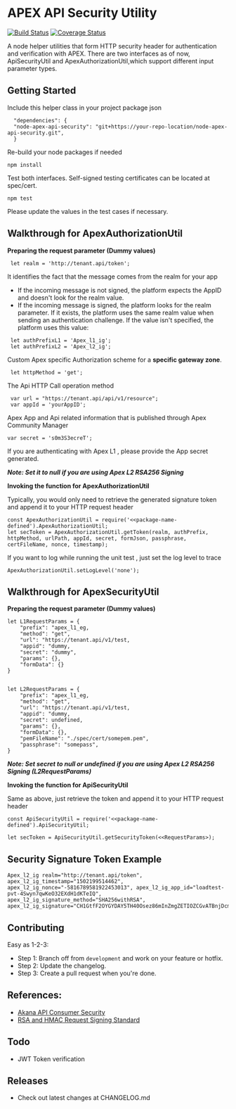 # APEX API Security Utility
[![Build Status](https://travis-ci.org/GovTechSG/node-apex-api-security.svg?branch=development)](https://travis-ci.org/GovTechSG/node-apex-api-security)
[![Coverage Status](https://coveralls.io/repos/github/GovTechSG/node-apex-api-security/badge.svg?branch=development)](https://coveralls.io/github/GovTechSG/node-apex-api-security?branch=development)

A node helper utilities that form HTTP security header for authentication and verification with APEX. There are two interfaces as of now, ApiSecurityUtil and ApexAuthorizationUtil,which support different input parameter types.

## Getting Started
Include this helper class in your project package json

```
  "dependencies": {
  "node-apex-api-security": "git+https://your-repo-location/node-apex-api-security.git",
  }
```

Re-build your node packages if needed

```
npm install
```

Test both interfaces.  Self-signed testing certificates can be located at spec/cert. 

```
npm test
```

Please update the values in the test cases if necessary.

## Walkthrough for ApexAuthorizationUtil

**Preparing the request parameter (Dummy values)**

```
 let realm = 'http://tenant.api/token';
```

It identifies the fact that the message comes from the realm for your app

+ If the incoming message is not signed, the platform expects the AppID and doesn't look for the realm value.
+ If the incoming message is signed, the platform looks for the realm parameter. If it exists, the platform uses the same realm value when sending an authentication challenge. If the value isn't specified, the platform uses this value:

```
 let authPrefixL1 = 'Apex_l1_ig';
 let authPrefixL2 = 'Apex_l2_ig';
```

 Custom Apex specific Authorization scheme for a **specific gateway zone**. 
 
```
 let httpMethod = 'get';
```

 The Api HTTP Call operation method
 
```
 var url = "https://tenant.api/api/v1/resource";
 var appId = 'yourAppID';
```

Apex App and Api related information that is published through Apex Community Manager

```
var secret = 's0m3S3ecreT';
```
If you are authenticating with Apex L1 , please provide the App secret generated. 

***Note: Set it to null if you are using Apex L2 RSA256 Signing***

**Invoking the function for ApexAuthorizationUtil**

Typically, you would only need to retrieve the generated signature token and append it to your HTTP request header

```
const ApexAuthorizationUtil = require('<<package-name-defined').ApexAuthorizationUtil;
let secToken = ApexAuthorizationUtil.getToken(realm, authPrefix, httpMethod, urlPath, appId, secret, formJson, passphrase, certFileName, nonce, timestamp);

```

If you want to log while running the unit test , just set the log level to trace

```
ApexAuthorizationUtil.setLogLevel('none');
```

## Walkthrough for ApexSecurityUtil

**Preparing the request parameter (Dummy values)**

```
let L1RequestParams = {
    "prefix": "apex_l1_eg,
    "method": "get",
    "url": "https://tenant.api/v1/test,
    "appid": "dummy,
    "secret": "dummy",
    "params": {},
    "formData": {}
}
```

```

let L2RequestParams = {
    "prefix": "apex_l1_eg,
    "method": "get",
    "url": "https://tenant.api/v1/test,
    "appid": "dummy,
    "secret": undefined,
    "params": {},
    "formData": {},
    "pemFileName": "./spec/cert/somepem.pem",
    "passphrase": "somepass",
}
```

***Note: Set secret to null or undefined if you are using Apex L2 RSA256 Signing (L2RequestParams)***

**Invoking the function for ApiSecurityUtil**

Same as above, just retrieve the token and append it to your HTTP request header

```
const ApiSecurityUtil = require('<<package-name-defined').ApiSecurityUtil;

let secToken = ApiSecurityUtil.getSecurityToken(<<RequestParams>);

```

## Security Signature Token Example
```
Apex_l2_ig realm="http://tenant.api/token", apex_l2_ig_timestamp="1502199514462", apex_l2_ig_nonce="-5816789581922453013", apex_l2_ig_app_id="loadtest-pvt-4Swyn7qwKeO32EXdH1dKTeIQ", 
apex_l2_ig_signature_method="SHA256withRSA", 
apex_l2_ig_signature="CH1GtfF2OYGYDAY5TH40Osez86mInZmgZETIOZCGvATBnjDcmCi6blkOlfUpGvzoccr9CA0wO8jL6VNh6cqPnVjO4bpVnSLQ8iiPOz4JK7kxJ4Cb19sX4pO6sx4srDmNqfnGOp5FeFx/rCr16ecvd3+HJF5sJEeOrDytr+HlOBf9pARVx5GroVSKxsKkXzto5XpJ2MN0Mu8eZA5BNJwune/TnnEy0oqjJWNSE+puGH4jMsp4hgLsJOwxJPS8Zg9dtPzoV60Gigxd7Yif2NqiFGI3oi0D3+sVv3QxURLPwCSE9ARyeenYhipG+6gncCR+tWEfaQBGyH9gnG6RtwZh3A=="
```

## Contributing

Easy as 1-2-3:

  + Step 1: Branch off from ```development``` and work on your feature or hotfix.
  + Step 2: Update the changelog.
  + Step 3: Create a pull request when you're done.

## References:
+ [Akana API Consumer Security](http://docs.akana.com/ag/cm_policies/using_api_consumer_app_sec_policy.htm)
+ [RSA and HMAC Request Signing Standard](http://tools.ietf.org/html/draft-cavage-http-signatures-05)

## Todo
+ JWT Token verification   

## Releases
+ Check out latest changes at CHANGELOG.md


